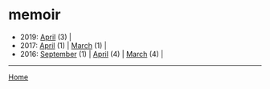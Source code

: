 # memoir

  * 2019: 
      [April](./memoir-2019-04.md) (3) | 
  * 2017: 
      [April](./memoir-2017-04.md) (1) | 
      [March](./memoir-2017-03.md) (1) | 
  * 2016: 
      [September](./memoir-2016-09.md) (1) | 
      [April](./memoir-2016-04.md) (4) | 
      [March](./memoir-2016-03.md) (4) | 

----

[Home](../)
